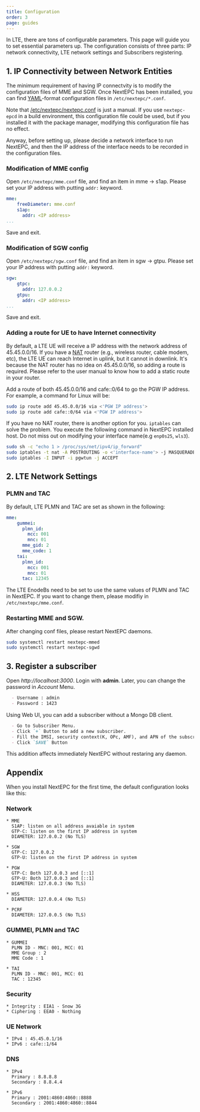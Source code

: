 ```yaml
---
title: Configuration
order: 3
page: guides
---
```


In LTE, there are tons of configurable parameters. This page will guide you to set essential parameters up. The configuration consists of three parts: IP network connectivity, LTE network settings and Subscribers registering.

## 1. IP Connectivity between Network Entities

The minimum requirement of having IP connectvity is to modify the configuration files of MME and SGW. Once NextEPC has been installed, you can find [YAML](http://yaml.org/)-format configuration files in `/etc/nextepc/*.conf`.

Note that [/etc/nextepc/nextepc.conf](https://github.com/acetcom/nextepc/blob/master/support/config/nextepc.conf.in) is just a manual. If you use `nextepc-epcd` in a build environment, this configuration file could be used, but if you installed it with the package manager, modifying this configuration file has no effect.

Anyway, before setting up, please decide a network interface to run NextEPC, and then the IP address of the interface needs to be recorded in the configuration files.

### Modification of MME config

Open `/etc/nextepc/mme.conf` file, and find an item in mme &rarr; s1ap. Please set your IP address with putting `addr:` keyword.

```yaml
mme:
    freeDiameter: mme.conf
    s1ap:
      addr: <IP address>
...
```

Save and exit.

### Modification of SGW config

Open `/etc/nextepc/sgw.conf` file, and find an item in sgw &rarr; gtpu. Please set your IP address with putting `addr:` keyword.

```yaml
sgw:
    gtpc:
      addr: 127.0.0.2
    gtpu:
      addr: <IP address>
...
```

Save and exit.


### Adding a route for UE to have Internet connectivity

By default, a LTE UE will receive a IP address with the network address of 45.45.0.0/16. If you have a [NAT](https://en.wikipedia.org/wiki/Network_address_translation) router (e.g., wireless router, cable modem, etc), the LTE UE can reach Internet in uplink, but it cannot in downlink. It's because the NAT router has no idea on 45.45.0.0/16, so adding a route is required. Please refer to the user manual to know how to add a static route in your router.

Add a route of both 45.45.0.0/16 and cafe::0/64 to go the PGW IP address. For example, a command for Linux will be:

```bash
sudo ip route add 45.45.0.0/16 via <'PGW IP address'>
sudo ip route add cafe::0/64 via <'PGW IP address'>
```

If you have no NAT router, there is another option for you. `iptables` can solve the problem. You execute the following command in NextEPC installed host. Do not miss out on modifying your interface name(e.g `enp0s25`, `wls3`).

```bash
sudo sh -c "echo 1 > /proc/sys/net/ipv4/ip_forward"
sudo iptables -t nat -A POSTROUTING -o <'interface-name'> -j MASQUERADE
sudo iptables -I INPUT -i pgwtun -j ACCEPT
```

## 2. LTE Network Settings

### PLMN and TAC

By default, LTE PLMN and TAC are set as shown in the following:

```yaml
mme:
    gummei: 
      plmn_id:
        mcc: 001
        mnc: 01
      mme_gid: 2
      mme_code: 1
    tai:
      plmn_id:
        mcc: 001
        mnc: 01
      tac: 12345
```

The LTE EnodeBs need to be set to use the same values of PLMN and TAC in NextEPC. If you want to change them, please modifiy in `/etc/nextepc/mme.conf`.


### Restarting MME and SGW.

After changing conf files, please restart NextEPC daemons.

```bash
sudo systemctl restart nextepc-mmed
sudo systemctl restart nextepc-sgwd
```

## 3. Register a subscriber

Open _http://localhost:3000_. Login with **admin**. Later, you can change the password in _Account_ Menu.

```markdown
  - Username : admin
  - Password : 1423
```

Using Web UI, you can add a subscriber without a Mongo DB client. 

```markdown
  - Go to Subscriber Menu.
  - Click `+` Button to add a new subscriber.
  - Fill the IMSI, security context(K, OPc, AMF), and APN of the subscriber.
  - Click `SAVE` Button
```

This addition affects immediately NextEPC without restaring any daemon.

## Appendix 

When you install NextEPC for the first time, the default configuration looks like this:

### Network

```
* MME
  S1AP: listen on all address avaiable in system
  GTP-C: listen on the first IP address in system
  DIAMETER: 127.0.0.2 (No TLS)

* SGW
  GTP-C: 127.0.0.2
  GTP-U: listen on the first IP address in system

* PGW
  GTP-C: Both 127.0.0.3 and [::1]
  GTP-U: Both 127.0.0.3 and [::1]
  DIAMETER: 127.0.0.3 (No TLS)

* HSS
  DIAMETER: 127.0.0.4 (No TLS)

* PCRF
  DIAMETER: 127.0.0.5 (No TLS)
```

### GUMMEI, PLMN and TAC

```
* GUMMEI
  PLMN ID - MNC: 001, MCC: 01
  MME Group : 2
  MME Code : 1

* TAI
  PLMN ID - MNC: 001, MCC: 01
  TAC : 12345
```

### Security

```
* Integrity : EIA1 - Snow 3G
* Ciphering : EEA0 - Nothing
```

### UE Network

```
* IPv4 : 45.45.0.1/16
* IPv6 : cafe::1/64
```

### DNS

```
* IPv4
  Primary : 8.8.8.8 
  Secondary : 8.8.4.4

* IPv6
  Primary : 2001:4860:4860::8888
  Secondary : 2001:4860:4860::8844
```
